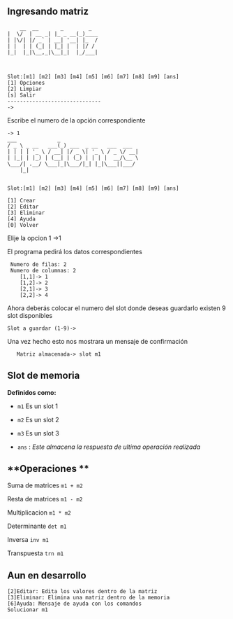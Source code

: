 ## Ingresando matriz 

        __  __       _        _
    |  \/  | __ _| |_ _ __(_)____
    | |\/| |/ _` | __| '__| |_  /
    | |  | | (_| | |_| |  | |/ /
    |_|  |_|\__,_|\__|_|  |_/___|



    Slot:[m1] [m2] [m3] [m4] [m5] [m6] [m7] [m8] [m9] [ans]
    [1] Opciones
    [2] Limpiar
    [s] Salir
    ------------------------------
    ->
Escribe el numero de la opción correspondiente

    -> 1
    ___             _
    / _ \ _ __   ___(_) ___  _ __   ___  ___ 
    | | | | '_ \ / __| |/ _ \| '_ \ / _ \/ __|
    | |_| | |_) | (__| | (_) | | | |  __/\__ \
    \___/| .__/ \___|_|\___/|_| |_|\___||___/
        |_|


    Slot:[m1] [m2] [m3] [m4] [m5] [m6] [m7] [m8] [m9] [ans] 

    [1] Crear 
    [2] Editar 
    [3] Eliminar 
    [4] Ayuda 
    [0] Volver 

Elije la opcion 1
    ->1

El programa pedirá  los datos correspondientes
   
     Numero de filas: 2
     Numero de columnas: 2
        [1,1]-> 1
        [1,2]-> 2
        [2,1]-> 3
        [2,2]-> 4
Ahora deberás colocar el numero del slot donde deseas guardarlo 
existen 9 slot disponibles

    Slot a guardar (1-9)-> 
   Una vez hecho esto nos mostrara un mensaje de confirmación 

       Matriz almacenada-> slot m1

## Slot de memoria

**Definidos como:**

 - `m1` Es un slot 1
 - `m2` Es un slot 2
 - `m3` Es un slot 3

 - `ans` : *Este almacena la respuesta de ultima operación realizada*

## **Operaciones  **

Suma de matrices 
`m1 + m2`

Resta de matrices
 `m1 - m2` 

Multiplicacion
`m1 * m2` 

Determinante
`det m1`

Inversa
`inv m1`

Transpuesta
`trn m1`

## Aun en desarrollo

    [2]Editar: Edita los valores dentro de la matriz
    [3]Eliminar: Elimina una matriz dentro de la memoria
    [6]Ayuda: Mensaje de ayuda con los comandos 
    Solucionar m1

